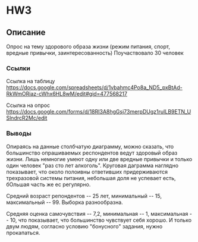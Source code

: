 # HW3
## Описание
Опрос на тему здорового образа жизни (режим питания, спорт, вредные привычки, заинтересованность)
Поучаствовало 30 человек
### Ссылки
Ссылка на таблицу
https://docs.google.com/spreadsheets/d/1vbahmc4Po8a_ND5_pxBtAd-RkWmORiaz-cWhx6HL8wM/edit#gid=477568217

Ссылка на опрос
https://docs.google.com/forms/d/18RI3A8hgGsj73merpDUgz1ruILB9ETN_USlndrcR2Mc/edit


### Выводы
Опираясь на данные столбчатую диаграмму, можно сказать, что большинство опрашиваемых респондентов ведут здоровый образ жизни. Лишь немногие умеют одну или две вредные привычки и только один человек "раз сто лет алкоголь". Круговая даграмма наглядно показывает, что около полоивны ответивших придерживаются трехразовой системы питания, небольшая доля не успевает есть, бОльшая часть же ес регулярно.  

Средний возраст репондентов -- 25 лет, минимальный -- 15, максимальный -- 99. Выборка разнообразна.

Средняя оценка самочувствия -- 7,2, минимальная -- 1, максимальная -- 10, что показывает, что большинство чувствует себя хорошо. И только двум людям, согласно условию "бонусного" задания, нужно прокапаться.
